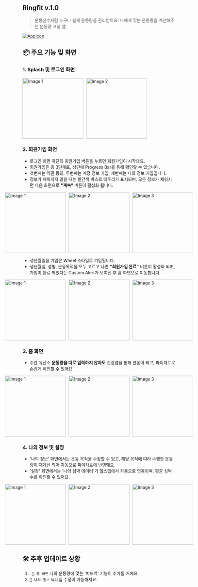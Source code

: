 ## Ringfit v.1.0
> 운동선수처럼 누구나 쉽게 운동량을 관리받아요! 나에게 맞는 운동량을 계산해주는 운동량 코칭 앱

<!DOCTYPE html>
<html lang="en">
<head>
    <meta charset="UTF-8">
    <meta name="viewport" content="width=device-width, initial-scale=1.0">
    </style>
</head>
<body>
    <a href="https://ibb.co/H7rLBS4">
        <img src="https://i.ibb.co/Y2t4PCQ/AppIcon.png" class="centered-image" alt="AppIcon" border="0">
    </a>
</body>
</html>




## 📦 주요 기능 및 화면

### 1. Splash 및 로그인 화면
<div style="display: flex; justify-content: left; gap: 10px;">
    <a href="https://i.esdrop.com/d/f/5liK9VPOsP/SKnIhlWjyz.png">
        <img src="https://i.esdrop.com/d/f/5liK9VPOsP/SKnIhlWjyz.png" style="width: 200px;" alt="Image 1">
    </a>
    <a href="https://i.esdrop.com/d/f/5liK9VPOsP/BU6eFzg9Ps.png">
        <img src="https://i.esdrop.com/d/f/5liK9VPOsP/BU6eFzg9Ps.png" style="width: 200px;" alt="Image 2">
    </a>

</div>

### 2. 회원가입 화면
* 로그인 화면 하단의 회원가입 버튼을 누르면 회원가입이 시작돼요.
* 회원가입은 총 3단계로, 상단에 Progress Bar를 통해 확인할 수 있습니다.
* 첫번째는 약관 동의, 두번째는 계정 정보 기입, 세번째는 나의 정보 기입입니다.
* 정보가 채워지지 않을 때는 빨간색 박스로 테두리가 표시되며, 모든 정보가 채워지면 다음 화면으로 **"계속"** 버튼이 활성화 됩니다.


<div style="display: flex; justify-content: center; gap: 10px;">
    <a href="https://i.esdrop.com/d/f/5liK9VPOsP/YP1J7gqJjw.png">
        <img src="https://i.esdrop.com/d/f/5liK9VPOsP/YP1J7gqJjw.png" style="width: 200px;" alt="Image 1">
    </a>
    <a href="https://i.esdrop.com/d/f/5liK9VPOsP/bqg6s3vvI7.png">
        <img src="https://i.esdrop.com/d/f/5liK9VPOsP/bqg6s3vvI7.png" style="width: 200px;" alt="Image 2">
    </a>
    <a href="https://i.esdrop.com/d/f/5liK9VPOsP/I9IPHNaoPX.png">
        <img src="https://i.esdrop.com/d/f/5liK9VPOsP/I9IPHNaoPX.png" style="width: 200px;" alt="Image 3">
    </a>
</div>

* 생년월일을 기입은 Wheel 스타일로 기입됩니다. 
* 생년월일, 성별, 운동목적을 모두 고르고 나면 **"회원가입 완료"** 버튼이 활성화 되며, 가입이 완료 되었다는 Custom Alert가 보여진 후 홈 화면으로 이동합니다.
<div style="display: flex; justify-content: center; gap: 10px;">
    <a href="https://i.esdrop.com/d/f/5liK9VPOsP/vnogD67QXM.png">
        <img src="https://i.esdrop.com/d/f/5liK9VPOsP/vnogD67QXM.png" style="width: 200px;" alt="Image 1">
    </a>
    <a href="https://i.esdrop.com/d/f/5liK9VPOsP/8k38VuFzuE.png">
        <img src="https://i.esdrop.com/d/f/5liK9VPOsP/8k38VuFzuE.png" style="width: 200px;" alt="Image 2">
    </a>
    <a href="https://i.esdrop.com/d/f/5liK9VPOsP/PMU3iHAkyn.png">
        <img src="https://i.esdrop.com/d/f/5liK9VPOsP/PMU3iHAkyn.png" style="width: 200px;" alt="Image 3">
    </a>
</div>

### 3. 홈 화면
* 주간 유산소 **운동량을 따로 입력하지 않아도** 건강앱을 통해 연동이 되고, 파이차트로 손쉽게 확인할 수 있어요.
<div style="display: flex; justify-content: center; gap: 10px;">
    <a href="https://i.esdrop.com/d/f/5liK9VPOsP/6XAYrtCuJf.png">
        <img src="https://i.esdrop.com/d/f/5liK9VPOsP/6XAYrtCuJf.png" style="width: 200px;" alt="Image 1">
    </a>
    <a href="https://i.esdrop.com/d/f/5liK9VPOsP/gCYM6WIIkH.png">
        <img src="https://i.esdrop.com/d/f/5liK9VPOsP/gCYM6WIIkH.png" style="width: 200px;" alt="Image 2">
    </a>
    <a href="https://i.esdrop.com/d/f/5liK9VPOsP/3vxvCamPXc.png">
        <img src="https://i.esdrop.com/d/f/5liK9VPOsP/3vxvCamPXc.png" style="width: 200px;" alt="Image 3">
    </a>
</div>

### 4. 나의 정보 및 설정
* '나의 정보' 화면에서는 운동 목적을 수정할 수 있고, 해당 목적에 따라 수행한 운동량이 재계산 되어 자동으로 파이차트에 반영돼요.
* '설정' 화면에서는 '나의 심박 데이터'가 헬스앱에서 자동으로 연동되며, 평균 심박수를 확인할 수 있어요.
<div style="display: flex; justify-content: center; gap: 10px;">
    <a href="https://i.esdrop.com/d/f/5liK9VPOsP/mRvONSLa9j.png">
        <img src="https://i.esdrop.com/d/f/5liK9VPOsP/mRvONSLa9j.png" style="width: 200px;" alt="Image 1">
    </a>
    <a href="https://i.esdrop.com/d/f/5liK9VPOsP/0HDw5AxXaA.png">
        <img src="https://i.esdrop.com/d/f/5liK9VPOsP/0HDw5AxXaA.png" style="width: 200px;" alt="Image 2">
    </a>
    <a href="https://i.esdrop.com/d/f/5liK9VPOsP/ptRfUpQyvT.png">
        <img src="https://i.esdrop.com/d/f/5liK9VPOsP/ptRfUpQyvT.png" style="width: 200px;" alt="Image 3">
    </a>
</div>





## 🛠 추후 업데이트 상황

1. ` 🏡 홈 화면` 나의 운동량에 맞는 '피드백' 기능이 추가될 거예요.
2. `👤 나의 정보` 닉네임 수정이 가능해져요.
